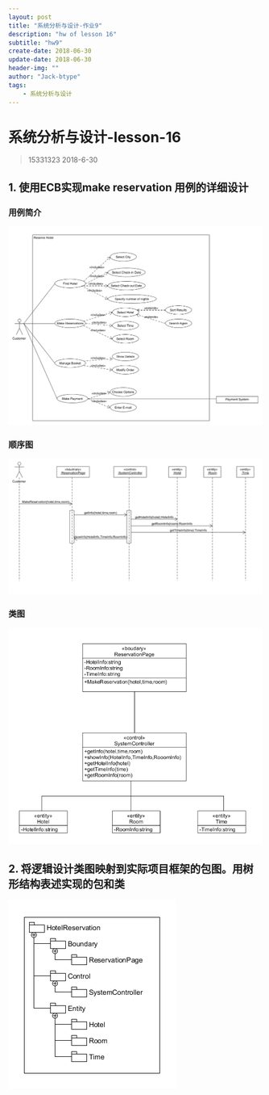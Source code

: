```yaml
---
layout: post
title: "系统分析与设计-作业9"
description: "hw of lesson 16"
subtitle: "hw9"
create-date: 2018-06-30
update-date: 2018-06-30
header-img: ""
author: "Jack-btype"
tags:
    - 系统分析与设计
---
```


# 系统分析与设计-lesson-16

> 15331323 2018-6-30

## 1. 使用ECB实现make reservation 用例的详细设计

### 用例简介

![lesson16-1](https://raw.githubusercontent.com/Jack-btype/Jack-btype.github.io/master/img/lesson16-1.PNG)



### 顺序图

![lesson16-1](https://raw.githubusercontent.com/Jack-btype/Jack-btype.github.io/master/img/lesson16-2.PNG)

### 类图

![lesson16-1](https://raw.githubusercontent.com/Jack-btype/Jack-btype.github.io/master/img/lesson16-3.PNG)

## 2. 将逻辑设计类图映射到实际项目框架的包图。用树形结构表述实现的包和类

![lesson16-1](https://raw.githubusercontent.com/Jack-btype/Jack-btype.github.io/master/img/lesson16-4.PNG)